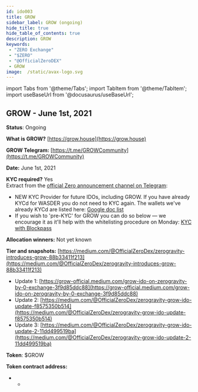 ```yaml
---
id: ido003
title: GROW
sidebar_label: GROW (ongoing)
hide_title: true
hide_table_of_contents: true
description: GROW
keywords:
 - "ZERO Exchange"
 - "$ZERO"
 - "@OfficialZeroDEX"
 - GROW
image:  /static/avax-logo.svg
---
```


import Tabs from '@theme/Tabs';
import TabItem from '@theme/TabItem';
import useBaseUrl from '@docusaurus/useBaseUrl';


## GROW - June 1st, 2021

**Status**: Ongoing

**What is GROW?** [https://grow.house](https://grow.house)

**GROW Telegram:** [https://t.me/GROWCommunity](https://t.me/GROWCommunity)

**Date:** June 1st, 2021

**KYC required?** Yes  
  Extract from the [official Zero announcement channel on Telegram](https://t.me/ZeroExchangeAnn):
  * NEW KYC Provider for future IDOs, including GROW. If you have already KYCd for WASDER you do not need to KYC again. The wallets we've already KYCd are listed here: [Google doc list](https://docs.google.com/spreadsheets/d/1Q1pZpMyQU49lfrndU1h8nZM7kzgKLA6r2pqh1LimzvA/edit?usp=sharing)
  * If you wish to 'pre-KYC' for GROW you can do so below — we encourage it as it'll help with the whitelisting procedure on Monday: [KYC with Blockpass](https://verify-with.blockpass.org/?clientId=GROW_IDO_KYC&serviceName=IDO%20KYC&env=prod)



**Allocation winners:** Not yet known 

**Tier and snapshots:** [https://medium.com/@OfficialZeroDex/zerogravity-introduces-grow-88b33411f213](https://medium.com/@OfficialZeroDex/zerogravity-introduces-grow-88b33411f213)
  * Update 1: [https://grow-official.medium.com/grow-ido-on-zerogravity-by-0-exchange-3f9d85ddc88](https://grow-official.medium.com/grow-ido-on-zerogravity-by-0-exchange-3f9d85ddc88)
  * Update 2: [https://medium.com/@OfficialZeroDex/zerogravity-grow-ido-update-f8575350b514](https://medium.com/@OfficialZeroDex/zerogravity-grow-ido-update-f8575350b514)
  * Update 3: [https://medium.com/@OfficialZeroDex/zerogravity-grow-ido-update-2-11dd499519ba](https://medium.com/@OfficialZeroDex/zerogravity-grow-ido-update-2-11dd499519ba)

**Token**: $GROW

**Token contract address:**
* -

